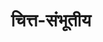 ---
title: चित्त-संभूतीय

type: chapter

order:
  cat: mool
  aagam: 
    position: 1
    depth: 1
  book: 
    position: 1
    depth: 2
  chapter: 
    position: 13
    depth: 3

parent:
  type: book

children:
  type: sutra
  count: 10

---